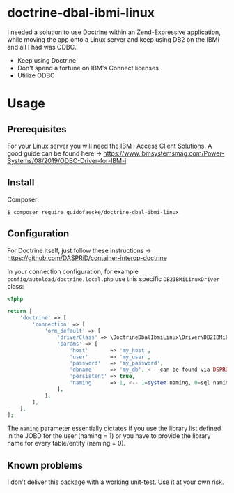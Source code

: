 # doctrine-dbal-ibmi-linux

I needed a solution to use Doctrine within an Zend-Expressive application, while moving the app onto a Linux server and keep using DB2 on the IBMi and all I had was ODBC.

- Keep using Doctrine
- Don't spend a fortune on IBM's Connect licenses
- Utilize ODBC

# Usage

## Prerequisites
For your Linux server you will need the IBM i Access Client Solutions.
A good guide can be found here -> https://www.ibmsystemsmag.com/Power-Systems/08/2019/ODBC-Driver-for-IBM-i

## Install
Composer:
```
$ composer require guidofaecke/doctrine-dbal-ibmi-linux
```

## Configuration
For Doctrine itself, just follow these instructions -> https://github.com/DASPRiD/container-interop-doctrine

In your connection configuration, for example `config/autoload/doctrine.local.php` use this specific `DB2IBMiLinuxDriver` class:

```php
<?php

return [
    'doctrine' => [
        'connection' => [
            'orm_default' => [
                'driverClass' => \DoctrineDbalIbmiLinux\Driver\DB2IBMiLinuxDriver::class,
                'params' => [
                    'host'       => 'my_host',
                    'user'       => 'my_user',
                    'password'   => 'my_password',
                    'dbname'     => 'my_db', <-- can be found via DSPRDBDIRE or ask your admin
                    'persistent' => true,
                    'naming'     => 1, <-- 1=system naming, 0=sql naming
                ],
            ],
        ],
    ],
];
```

The `naming` parameter essentially dictates if you use the library list defined in the JOBD for the user (naming = 1) or you have to provide the library name for every table/entity (naming = 0).

## Known problems
I don't deliver this package with a working unit-test.
Use it at your own risk.
